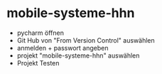 # mobile-systeme-hhn
* pycharm öffnen
* Git Hub von "From Version Control" auswählen
* anmelden + passwort angeben
* projekt "mobile-systeme-hhn" auswählen
* Projekt Testen